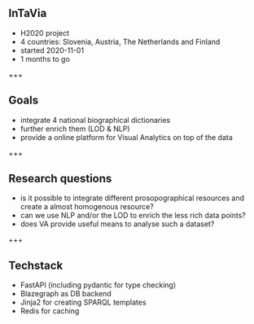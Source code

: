 ## InTaVia
- H2020 project<!-- .element: class="fragment" -->
- 4 countries: Slovenia, Austria, The Netherlands and Finland<!-- .element: class="fragment" -->
- started 2020-11-01<!-- .element: class="fragment" -->
- 1 months to go<!-- .element: class="fragment" -->

+++

## Goals
- integrate 4 national biographical dictionaries<!-- .element: class="fragment" -->
- further enrich them (LOD & NLP)<!-- .element: class="fragment" -->
- provide a online platform for Visual Analytics on top of the data<!-- .element: class="fragment" -->

+++

## Research questions
- is it possible to integrate different prosopographical resources and create a almost homogenous resource?<!-- .element: class="fragment" -->
- can we use NLP and/or the LOD to enrich the less rich data points?<!-- .element: class="fragment" -->
- does VA provide useful means to analyse such a dataset?<!-- .element: class="fragment" -->

+++

## Techstack
- FastAPI (including pydantic for type checking)<!-- .element: class="fragment" -->
- Blazegraph as DB backend<!-- .element: class="fragment" -->
- Jinja2 for creating SPARQL templates<!-- .element: class="fragment" -->
- Redis for caching<!-- .element: class="fragment" -->
